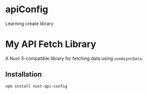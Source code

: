 # apiConfig
Learning create library 


# My API Fetch Library

A Nuxt 3-compatible library for fetching data using `useAsyncData`.

## Installation

```bash
npm install nuxt-api-config

